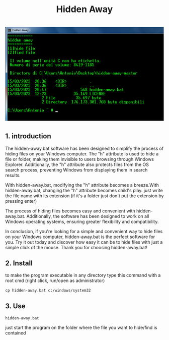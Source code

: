 <h1 align="center"> Hidden Away <h1>

<p>
    <img src="index.jpeg">
</p>

## 1. introduction

The hidden-away.bat software has been designed to simplify the process 
of hiding files on your Windows computer. The "h" attribute is used to 
hide a file or folder, making them invisible to users browsing through 
Windows Explorer. Additionally, the "h" attribute also protects files 
from the OS search process, preventing Windows from displaying them in 
search results.

With hidden-away.bat, modifying the "h" attribute becomes a breeze.With hidden-away.bat, changing the "h" attribute becomes child's play. just write the file name with its extension (if it's a folder just don't put the extension by pressing enter)

The process of hiding files becomes easy and convenient with hidden-away.bat. Additionally, the software has been designed to work on all Windows operating systems, ensuring greater flexibility and compatibility.

In conclusion, if you're looking for a simple and convenient way to hide files on your Windows computer, hidden-away.bat is the perfect software for you. Try it out today and discover how easy it can be to hide files with just a simple click of the mouse. Thank you for choosing hidden-away.bat!

## 2. Install

to make the program executable in any directory type this command with a root cmd (right click, run/open as administrator)

```batch
cp hidden-away.bat c:/windows/system32
```



## 3. Use

```batch
hidden-away.bat
```

just start the program on the folder where the file you want to hide/find is contained
